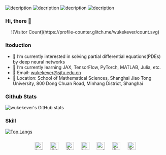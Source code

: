 ![decription](https://img.shields.io/badge/tools-vscode-blue)
![decription](https://img.shields.io/badge/language-PyTorch-lightgrey)
![decription](https://img.shields.io/badge/language-TensorFlow-orange)
![decription](https://img.shields.io/badge/tool-jupyter--notebook-brightgreen)

### Hi, there 👋 

<center> ![Visitor Count](https://profile-counter.glitch.me/wukekever/count.svg) </center>

### Itoduction

- 🔭 I’m currently interested in solving partial differential equations(PDEs) by deep neural networks
- 🌱 I’m currently learning JAX, TensorFlow, PyTorch, MATLAB, Julia, etc.
- :email: Email: wukekever@sjtu.edu.cn 
- :house_with_garden: Location: School of Mathematical Sciences, Shanghai Jiao Tong University, 800 Dong Chuan Road, Minhang District, Shanghai

### Github Stats
![wukekever's GitHub stats](https://github-readme-stats.vercel.app/api?username=wukekever&show_icons=true&theme=tokyonight)

### Skill   
[![Top Langs](https://github-readme-stats.vercel.app/api/top-langs/?username=wukekever&layout=compact)](https://github.com/wukekever/github-readme-stats)
<div align="center">  
<img style="margin: 10px" src="https://profilinator.rishav.dev/skills-assets/latex.png" alt="Latex" height="25" />  
<img style="margin: 10px" src="https://profilinator.rishav.dev/skills-assets/git-scm-icon.svg" alt="Git" height="25" />  
<img style="margin: 10px" src="https://profilinator.rishav.dev/skills-assets/python-original.svg" alt="Python" height="25" />  
<img style="margin: 10px" src="https://profilinator.rishav.dev/skills-assets/linux-original.svg" alt="Linux" height="25" />  
<img style="margin: 10px" src="https://profilinator.rishav.dev/skills-assets/pytorch-icon.svg" alt="pytorch" height="25" />  
<img style="margin: 10px" src="https://profilinator.rishav.dev/skills-assets/powershell.png" alt="PowerShell" height="25" />  
<img style="margin: 10px" src="https://profilinator.rishav.dev/skills-assets/tensorflow-icon.svg" alt="TensorFlow" height="25" />  
</div>

